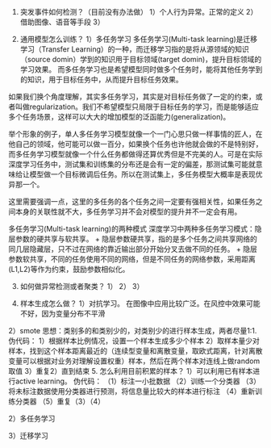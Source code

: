 1. 突发事件如何检测？（目前没有办法做）
1）个人行为异常。正常的定义
2）借助图像、语音等手段
3）

2. 通用模型怎么训练？
1）多任务学习
多任务学习(Multi-task learning)是迁移学习（Transfer Learning）的一种，而迁移学习指的是将从源领域的知识（source domin）学到的知识用于目标领域(target domin)，提升目标领域的学习效果。 而多任务学习也是希望模型同时做多个任务时，能将其他任务学到的知识，用于目标任务中，从而提升目标任务效果。

如果我们换个角度理解，其实多任务学习，其实是对目标任务做了一定的约束，或者叫做regularization。我们不希望模型只局限于目标任务的学习，而是能够适应多个任务场景，这样可以大大的增加模型的泛函能力(generalization)。

举个形象的例子，单人多任务学习模型就像一个一门心思只做一样事情的匠人，在他自己的领域，他可能可以做一百分，如果换个任务也许他就会做的不是特别好，而多任务学习模型就像一个什么任务都做得还算优秀但是不完美的人。可是在实际深度学习任务中，测试集和训练集的分布还是会有一定的偏差，那测试集可能就意味给让模型做一个目标微调后任务。所以在测试集上，多任务模型大概率是表现优异那一个。

这里需要强调一点，这里的多任务的各个任务之间一定要有强相关性，如果任务之间本身的关联性就不大，多任务学习并不会对模型的提升并不一定会有用。

多任务学习(Multi-task learning)的两种模式
深度学习中两种多任务学习模式：隐层参数的硬共享与软共享。 + 隐层参数硬共享，指的是多个任务之间共享网络的同几层隐藏层，只不过在网络的靠近输出部分开始分叉去做不同的任务。 + 隐层参数软共享，不同的任务使用不同的网络，但是不同任务的网络参数，采用距离(L1,L2)等作为约束，鼓励参数相似化。


3. 如何做异常检测或者聚类？
1）
2）
3）


4. 样本生成怎么做？
1）对抗学习。 在图像中应用比较广泛。在风控中效果可能不好，因为变量分布不平滑

2）smote
   思想：类别多的和类别少的，对类别少的进行样本生成，两者尽量1:1.
        伪代码：
        1）根据样本比例情况，设置一个样本生成多少个样本
        2）取样本量少对样本，找到这个样本距离最近的（连续型变量和离散变量，取欧式距离，针对离散变量可以根据对业务对理解设置权重）样本，然后在两个样本对连线上做random取值
        3）重复2）直到结束
5. 怎么利用目前积累的样本？
1）可以利用已有样本进行active learning。
   伪代码：
   （1）标注一小批数据
   （2）训练一个分类器
   （3）将未标注数据使用分类器进行预测，将信息量比较大的样本进行标注
   （4）重新训练分类器
   （5）重复（3）（4）

2）多任务学习


3）迁移学习
